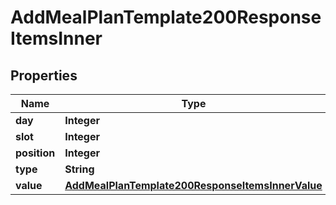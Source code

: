 

# AddMealPlanTemplate200ResponseItemsInner


## Properties

| Name | Type | Description | Notes |
|------------ | ------------- | ------------- | -------------|
|**day** | **Integer** |  |  |
|**slot** | **Integer** |  |  |
|**position** | **Integer** |  |  |
|**type** | **String** |  |  |
|**value** | [**AddMealPlanTemplate200ResponseItemsInnerValue**](AddMealPlanTemplate200ResponseItemsInnerValue.md) |  |  [optional] |




